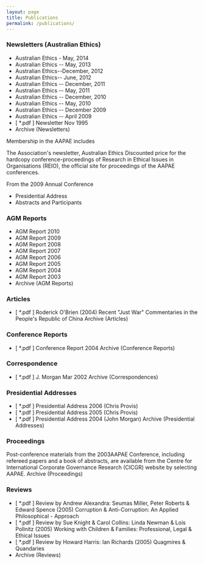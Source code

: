 ```yaml
---
layout: page
title: Publications
permalink: /publications/
---
```


### Newsletters (Australian Ethics)

- Australian Ethics - May, 2014
- Australian Ethics -- May, 2013
- Australian Ethics--December, 2012
- Australian Ethics-- June, 2012
- Australian Ethics -- December, 2011
- Australian Ethics -- May, 2011
- Australian Ethics -- December, 2010
- Australian Ethics -- May, 2010
- Australian Ethics -- December 2009
- Australian Ethics -- April 2009
- [ *.pdf ]  Newsletter Nov 1995
- Archive (Newsletters)

Membership in the AAPAE includes

The Association's newsletter, Australian Ethics
Discounted price for the hardcopy conference-proceedings of Research in Ethical Issues in Organisations (REIO), the official site for proceedings of the AAPAE conferences.

From the 2009 Annual Conference

* Presidential Address
* Abstracts and Participants


### AGM Reports

- AGM Report 2010
- AGM Report 2009
- AGM Report 2008
- AGM Report 2007
- AGM Report 2006
- AGM Report 2005
- AGM Report 2004
- AGM Report 2003
- Archive (AGM Reports)


### Articles

- [ *.pdf ]  Roderick O'Brien (2004) Recent "Just War" Commentaries in the People's Republic of China
Archive (Articles)


### Conference Reports

- [ *.pdf ]  Conference Report 2004
Archive (Conference Reports)


### Correspondence

- [ *.pdf ]  J. Morgan Mar 2002
Archive (Correspondences)


### Presidential Addresses

- [ *.pdf ]  Presidential Address 2006  (Chris Provis)
- [ *.pdf ]  Presidential Address 2005  (Chris Provis)
- [ *.pdf ]  Presidential Address 2004  (John Morgan)
Archive (Presidential Addresses)


### Proceedings

Post-conference materials from the 2003AAPAE Conference, including refereed papers and a book of abstracts, are available from the Centre for International Corporate Governance Research (CICGR) website by selecting AAPAE.
Archive (Proceedings)


### Reviews

- [ *.pdf ]  Review by Andrew Alexandra: Seumas Miller, Peter Roberts & Edward Spence (2005) Corruption & Anti-Corruption: An Applied Philosophical - Approach
- [ *.pdf ]  Review by Sue Knight & Carol Collins: Linda Newman & Lois Pollnitz (2005) Working with Children & Families: Professional, Legal & Ethical Issues
- [ *.pdf ]  Review by Howard Harris: Ian Richards (2005) Quagmires & Quandaries
- Archive (Reviews)



